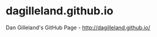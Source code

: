 dagilleland.github.io
=====================

Dan Gilleland's GitHub Page - http://dagilleland.github.io/

